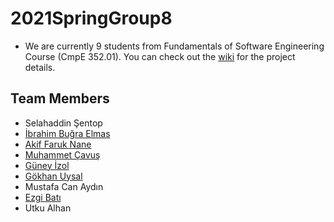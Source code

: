 # 2021SpringGroup8
- We are currently 9 students from Fundamentals of Software Engineering Course (CmpE 352.01). You can check out the [wiki](https://github.com/bounswe/2021SpringGroup8/wiki) for the project details.

## Team Members
- Selahaddin Şentop
- [İbrahim Buğra Elmas](https://github.com/bounswe/2021SpringGroup8/wiki/%C4%B0brahim-Bu%C4%9Fra-Elmas)
- [Akif Faruk Nane](https://github.com/bounswe/2021SpringGroup8/wiki/Akif-Faruk-NANE)
- [Muhammet Çavuş](https://github.com/bounswe/2021SpringGroup8/wiki/Muhammet-%C3%87avu%C5%9F)
- [Güney İzol](https://github.com/bounswe/2021SpringGroup8/wiki/Güney-İzol)
- [Gökhan Uysal](https://github.com/bounswe/2021SpringGroup8/wiki/G%C3%B6khan-UYSAL)
- Mustafa Can Aydın
- [Ezgi Batı](https://github.com/bounswe/2021SpringGroup8/wiki/Ezgi-Bat%C4%B1)
- Utku Alhan

